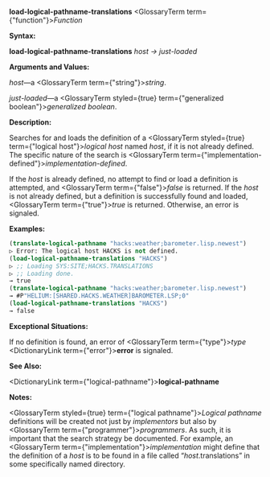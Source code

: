 **load-logical-pathname-translations** <GlossaryTerm  term={"function"}><i>Function</i></GlossaryTerm> 



**Syntax:** 



**load-logical-pathname-translations** *host → just-loaded* 



**Arguments and Values:** 



*host*—a <GlossaryTerm  term={"string"}><i>string</i></GlossaryTerm>. 



*just-loaded*—a <GlossaryTerm styled={true} term={"generalized boolean"}><i>generalized boolean</i></GlossaryTerm>. 



**Description:** 



Searches for and loads the definition of a <GlossaryTerm styled={true} term={"logical host"}><i>logical host</i></GlossaryTerm> named *host*, if it is not already defined. The specific nature of the search is <GlossaryTerm  term={"implementation-defined"}><i>implementation-defined</i></GlossaryTerm>. 







 



 



If the *host* is already defined, no attempt to find or load a definition is attempted, and <GlossaryTerm  term={"false"}><i>false</i></GlossaryTerm> is returned. If the *host* is not already defined, but a definition is successfully found and loaded, <GlossaryTerm  term={"true"}><i>true</i></GlossaryTerm> is returned. Otherwise, an error is signaled. 



**Examples:**
```lisp
(translate-logical-pathname "hacks:weather;barometer.lisp.newest") 
▷ Error: The logical host HACKS is not defined. 
(load-logical-pathname-translations "HACKS") 
▷ ;; Loading SYS:SITE;HACKS.TRANSLATIONS 
▷ ;; Loading done. 
→ true 
(translate-logical-pathname "hacks:weather;barometer.lisp.newest") 
→ #P"HELIUM:[SHARED.HACKS.WEATHER]BAROMETER.LSP;0" 
(load-logical-pathname-translations "HACKS") 
→ false 
```
**Exceptional Situations:** 



If no definition is found, an error of <GlossaryTerm  term={"type"}><i>type</i></GlossaryTerm> <DictionaryLink  term={"error"}><b>error</b></DictionaryLink> is signaled. 



**See Also:** 



<DictionaryLink  term={"logical-pathname"}><b>logical-pathname</b></DictionaryLink> 



**Notes:** 



<GlossaryTerm styled={true} term={"logical pathname"}><i>Logical pathname</i></GlossaryTerm> definitions will be created not just by *implementors* but also by <GlossaryTerm  term={"programmer"}><i>programmers</i></GlossaryTerm>. As such, it is important that the search strategy be documented. For example, an <GlossaryTerm  term={"implementation"}><i>implementation</i></GlossaryTerm> might define that the definition of a *host* is to be found in a file called “*host*.translations” in some specifically named directory. 



